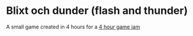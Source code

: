 # Blixt och dunder (flash and thunder)
A small game created in 4 hours for a [4 hour game jam](https://itch.io/jam/spelsylt9punkt5punkt1)
